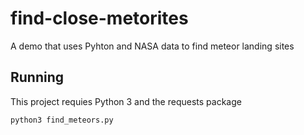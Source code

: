 # find-close-metorites
A demo that uses Pyhton and NASA data to find meteor landing sites

## Running

This project requies Python 3 and the requests package

`python3 find_meteors.py`
